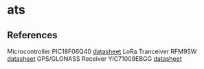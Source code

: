 # ats


## References
Microcontroller PIC18F06Q40 [datasheet](https://ww1.microchip.com/downloads/aemDocuments/documents/MCU08/ProductDocuments/DataSheets/PIC18F06-16Q40-Data-Sheet-40002216D.pdf)
LoRa Tranceiver RFM95W [datasheet](https://www.rfsolutions.co.uk/downloads/1463993415RFM95_96_97_98W.pdf)
GPS/GLONASS Receiver YIC71009EBGG [datasheet](https://www.yic.com.tw/wp-content/uploads/2021/05/YIC71009EBGG.pdf) 